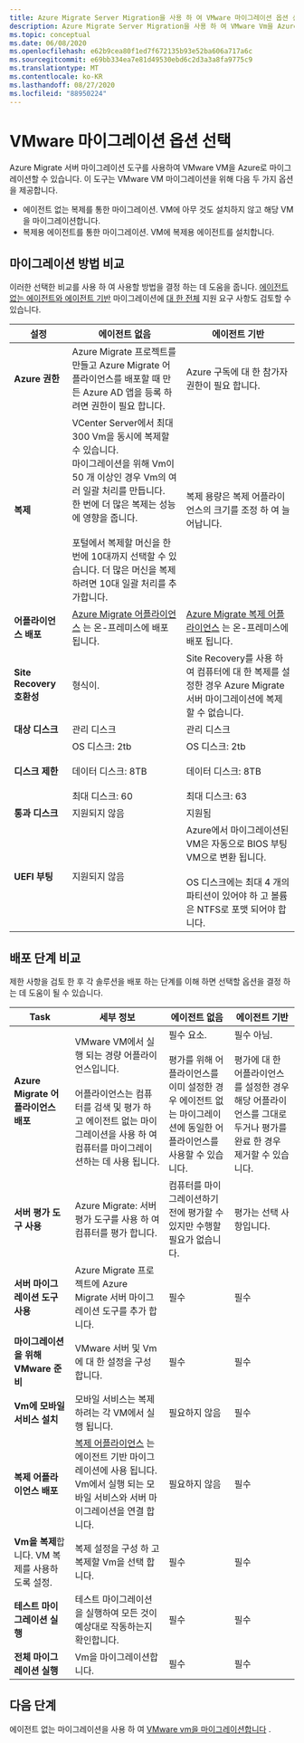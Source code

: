 ```yaml
---
title: Azure Migrate Server Migration을 사용 하 여 VMware 마이그레이션 옵션 선택 | Microsoft Docs
description: Azure Migrate Server Migration을 사용 하 여 VMware Vm을 Azure로 마이그레이션하기 위한 옵션에 대 한 개요를 제공 합니다.
ms.topic: conceptual
ms.date: 06/08/2020
ms.openlocfilehash: e62b9cea80f1ed7f672135b93e52ba606a717a6c
ms.sourcegitcommit: e69bb334ea7e81d49530ebd6c2d3a3a8fa9775c9
ms.translationtype: MT
ms.contentlocale: ko-KR
ms.lasthandoff: 08/27/2020
ms.locfileid: "88950224"
---
```

# <a name="select-a-vmware-migration-option"></a>VMware 마이그레이션 옵션 선택

Azure Migrate 서버 마이그레이션 도구를 사용하여 VMware VM을 Azure로 마이그레이션할 수 있습니다. 이 도구는 VMware VM 마이그레이션을 위해 다음 두 가지 옵션을 제공합니다.

- 에이전트 없는 복제를 통한 마이그레이션. VM에 아무 것도 설치하지 않고 해당 VM을 마이그레이션합니다.
- 복제용 에이전트를 통한 마이그레이션. VM에 복제용 에이전트를 설치합니다.


## <a name="compare-migration-methods"></a>마이그레이션 방법 비교

이러한 선택한 비교를 사용 하 여 사용할 방법을 결정 하는 데 도움을 줍니다. [에이전트 없는 에이전트와 에이전트 기반](migrate-support-matrix-vmware-migration.md#agent-based-migration) 마이그레이션에 [대 한 전체](migrate-support-matrix-vmware-migration.md#agentless-migration) 지원 요구 사항도 검토할 수 있습니다.

**설정** | **에이전트 없음** | **에이전트 기반**
--- | --- | ---
**Azure 권한** | Azure Migrate 프로젝트를 만들고 Azure Migrate 어플라이언스를 배포할 때 만든 Azure AD 앱을 등록 하려면 권한이 필요 합니다. | Azure 구독에 대 한 참가자 권한이 필요 합니다. 
**복제** | VCenter Server에서 최대 300 Vm을 동시에 복제할 수 있습니다.<br/> 마이그레이션을 위해 Vm이 50 개 이상인 경우 Vm의 여러 일괄 처리를 만듭니다.<br/> 한 번에 더 많은 복제는 성능에 영향을 줍니다.<br/><br/> 포털에서 복제할 머신을 한 번에 10대까지 선택할 수 있습니다. 더 많은 머신을 복제하려면 10대 일괄 처리를 추가합니다.| 복제 용량은 복제 어플라이언스의 크기를 조정 하 여 늘어납니다.
**어플라이언스 배포** | [Azure Migrate 어플라이언스](migrate-appliance.md) 는 온-프레미스에 배포 됩니다. | [Azure Migrate 복제 어플라이언스](migrate-replication-appliance.md) 는 온-프레미스에 배포 됩니다.
**Site Recovery 호환성** | 형식이. | Site Recovery를 사용 하 여 컴퓨터에 대 한 복제를 설정한 경우 Azure Migrate 서버 마이그레이션에 복제할 수 없습니다.
**대상 디스크** | 관리 디스크 | 관리 디스크
**디스크 제한** | OS 디스크: 2tb<br/><br/> 데이터 디스크: 8TB<br/><br/> 최대 디스크: 60 | OS 디스크: 2tb<br/><br/> 데이터 디스크: 8TB<br/><br/> 최대 디스크: 63
**통과 디스크** | 지원되지 않음 | 지원됨
**UEFI 부팅** | 지원되지 않음 | Azure에서 마이그레이션된 VM은 자동으로 BIOS 부팅 VM으로 변환 됩니다.<br/><br/> OS 디스크에는 최대 4 개의 파티션이 있어야 하 고 볼륨은 NTFS로 포맷 되어야 합니다.

## <a name="compare-deployment-steps"></a>배포 단계 비교

제한 사항을 검토 한 후 각 솔루션을 배포 하는 단계를 이해 하면 선택할 옵션을 결정 하는 데 도움이 될 수 있습니다.

**Task** | **세부 정보** |**에이전트 없음** | **에이전트 기반**
--- | --- | --- | ---
**Azure Migrate 어플라이언스 배포** | VMware VM에서 실행 되는 경량 어플라이언스입니다.<br/><br/> 어플라이언스는 컴퓨터를 검색 및 평가 하 고 에이전트 없는 마이그레이션을 사용 하 여 컴퓨터를 마이그레이션하는 데 사용 됩니다. | 필수 요소.<br/><br/> 평가를 위해 어플라이언스를 이미 설정한 경우 에이전트 없는 마이그레이션에 동일한 어플라이언스를 사용할 수 있습니다. | 필수 아님.<br/><br/> 평가에 대 한 어플라이언스를 설정한 경우 해당 어플라이언스를 그대로 두거나 평가를 완료 한 경우 제거할 수 있습니다.
**서버 평가 도구 사용** | Azure Migrate: 서버 평가 도구를 사용 하 여 컴퓨터를 평가 합니다. | 컴퓨터를 마이그레이션하기 전에 평가할 수 있지만 수행할 필요가 없습니다. | 평가는 선택 사항입니다. | 평가는 선택 사항입니다.
**서버 마이그레이션 도구 사용** | Azure Migrate 프로젝트에 Azure Migrate 서버 마이그레이션 도구를 추가 합니다. | 필수 | 필수
**마이그레이션을 위해 VMware 준비** | VMware 서버 및 Vm에 대 한 설정을 구성 합니다. | 필수 | 필수
**Vm에 모바일 서비스 설치** | 모바일 서비스는 복제 하려는 각 VM에서 실행 됩니다. | 필요하지 않음 | 필수
**복제 어플라이언스 배포** | [복제 어플라이언스](migrate-replication-appliance.md) 는 에이전트 기반 마이그레이션에 사용 됩니다. Vm에서 실행 되는 모바일 서비스와 서버 마이그레이션을 연결 합니다. | 필요하지 않음 | 필수
**Vm을 복제**합니다. VM 복제를 사용하도록 설정. | 복제 설정을 구성 하 고 복제할 Vm을 선택 합니다. | 필수 | 필수
**테스트 마이그레이션 실행** | 테스트 마이그레이션을 실행하여 모든 것이 예상대로 작동하는지 확인합니다. | 필수 | 필수
**전체 마이그레이션 실행** | Vm을 마이그레이션합니다. | 필수 | 필수



## <a name="next-steps"></a>다음 단계

에이전트 없는 마이그레이션을 사용 하 여 [VMware vm을 마이그레이션합니다](tutorial-migrate-vmware.md) .



